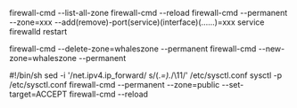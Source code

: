 firewall-cmd --list-all-zone
firewall-cmd --reload
firewall-cmd --permanent --zone=xxx --add(remove)-port(service)(interface)(......)=xxx
service firewalld restart

firewall-cmd --delete-zone=whaleszone --permanent
firewall-cmd --new-zone=whaleszone --permanent


#!/bin/sh 
sed -i '/net.ipv4.ip_forward/ s/\(.*=\).*/\11/' /etc/sysctl.conf
sysctl -p /etc/sysctl.conf
firewall-cmd --permanent --zone=public --set-target=ACCEPT
firewall-cmd --reload